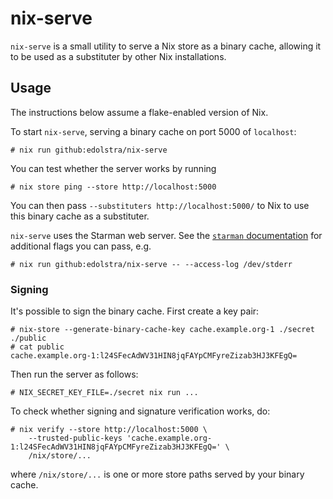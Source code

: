 # nix-serve

`nix-serve` is a small utility to serve a Nix store as a binary cache,
allowing it to be used as a substituter by other Nix installations.

## Usage

The instructions below assume a flake-enabled version of Nix.

To start `nix-serve`, serving a binary cache on port 5000 of `localhost`:

```
# nix run github:edolstra/nix-serve
```

You can test whether the server works by running

```
# nix store ping --store http://localhost:5000
```

You can then pass `--substituters http://localhost:5000/` to Nix to
use this binary cache as a substituter.

`nix-serve` uses the Starman web server. See the [`starman`
documentation](https://metacpan.org/pod/distribution/Starman/script/starman)
for additional flags you can pass, e.g.

```
# nix run github:edolstra/nix-serve -- --access-log /dev/stderr
```

### Signing

It's possible to sign the binary cache. First create a key pair:

```
# nix-store --generate-binary-cache-key cache.example.org-1 ./secret ./public
# cat public
cache.example.org-1:l24SFecAdWV31HIN8jqFAYpCMFyreZizab3HJ3KFEgQ=
```

Then run the server as follows:

```
# NIX_SECRET_KEY_FILE=./secret nix run ...
```

To check whether signing and signature verification works, do:

```
# nix verify --store http://localhost:5000 \
    --trusted-public-keys 'cache.example.org-1:l24SFecAdWV31HIN8jqFAYpCMFyreZizab3HJ3KFEgQ=' \
    /nix/store/...
```

where `/nix/store/...` is one or more store paths served by your binary cache.
